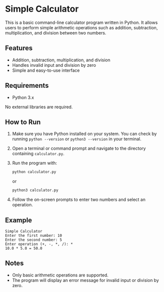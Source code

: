 # Simple Calculator

This is a basic command-line calculator program written in Python. It allows users to perform simple arithmetic operations such as addition, subtraction, multiplication, and division between two numbers.

## Features
- Addition, subtraction, multiplication, and division
- Handles invalid input and division by zero
- Simple and easy-to-use interface

## Requirements
- Python 3.x

No external libraries are required.

## How to Run
1. Make sure you have Python installed on your system. You can check by running `python --version` or `python3 --version` in your terminal.
2. Open a terminal or command prompt and navigate to the directory containing `calculator.py`.
3. Run the program with:
   
   ```sh
   python calculator.py
   ```
   or
   ```sh
   python3 calculator.py
   ```

4. Follow the on-screen prompts to enter two numbers and select an operation.

## Example
```
Simple Calculator
Enter the first number: 10
Enter the second number: 5
Enter operation (+, -, *, /): *
10.0 * 5.0 = 50.0
```

## Notes
- Only basic arithmetic operations are supported.
- The program will display an error message for invalid input or division by zero.